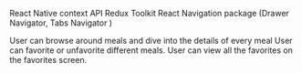 React Native
context API
Redux Toolkit
React Navigation package (Drawer Navigator, Tabs Navigator )

User can browse around meals and dive into the details of every meal
User can favorite or unfavorite different meals.
User can view all the favorites on the favorites screen.
